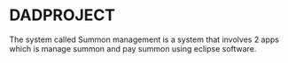 # DADPROJECT
The system called Summon management is a system that involves 2 apps which is manage summon and pay summon using eclipse software.
